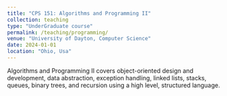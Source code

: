 ```yaml
---
title: "CPS 151: Algorithms and Programming II"
collection: teaching
type: "UnderGraduate course"
permalink: /teaching/programming/
venue: "University of Dayton, Computer Science"
date: 2024-01-01
location: "Ohio, Usa"
---
```


Algorithms and Programming II covers object-oriented design and development, data abstraction, exception handling, linked lists, stacks, queues, binary trees, and recursion using a high level, structured language.